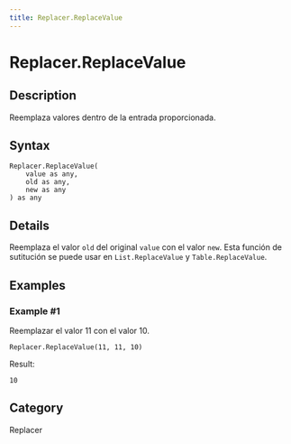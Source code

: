 ```yaml
---
title: Replacer.ReplaceValue
---
```


# Replacer.ReplaceValue


## Description

Reemplaza valores dentro de la entrada proporcionada.


## Syntax

```powerquery
Replacer.ReplaceValue(
    value as any,
    old as any,
    new as any
) as any
```


## Details

Reemplaza el valor <code>old</code> del original <code>value</code> con el valor <code>new</code>. Esta función de sutitución se puede usar en <code>List.ReplaceValue</code> y <code>Table.ReplaceValue</code>.


## Examples

### Example #1 
Reemplazar el valor 11 con el valor 10.
```powerquery
Replacer.ReplaceValue(11, 11, 10)
```

Result: 
```powerquery
10
```




## Category
Replacer
